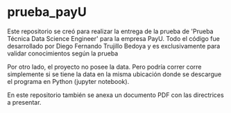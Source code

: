 # prueba_payU
Este repositorio se creó para realizar la entrega de la prueba de 'Prueba Técnica Data Science Engineer' para la empresa PayU. Todo el código fue desarrollado por Diego Fernando Trujillo Bedoya y es exclusivamente para validar conocimientos según la prueba

Por otro lado, el proyecto no posee la data. Pero podría correr corre simplemente si se tiene la data en la misma ubicación donde se descargue el programa en Python (jupyter notebook).

En este repositorio también se anexa un documento PDF con las directrices a presentar.
